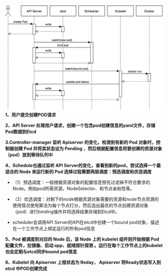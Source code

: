 ![alt text](图片/pod创建时序图-1.png)
**1、用户提交创建POD请求**

**2、API Server 处理用户请求，创建一个包含pod创建信息的yaml文件，存储Pod数据到Etcd**

**3.Controller-manager 监听 Apiserver 的变化，检测到有新的 Pod 对象时，控制器创建 Pod 并将其状态设为 Pending ，然后根据配置信息将要创建的资源对象（pod）放到等待队列中**

**4、Schedule也通过监听 API Server的变化，查看到新的pod，尝试选择一个最适合的 Node 来运行新的 Pod
选择过程需要两层调度：预选调度和优选调度**

- （1）预选调度：一般根据资源对象的配置信息预先过滤掉不符合要求的Node。例如pod所需资源，NodeSelector、和节点亲和性等。

- （2）优选调度：对剩下的node根据资源对象需要的资源和node节点资源的使用情况使用算法为每个节点打分，然后选出最优的节点创建资源对象（pod）进行binding操作并将选择结果存储到Etcd中。

-  scheduler会调用API Server的API在etcd中创建一个bound pod对象，描述在一个工作节点上绑定运行的所有pod信息

**5、Pod 被调度到对应的 Node 后，该 Node 上的 kubelet 组件则开始根据 Pod 配置文件，拉镜像、启动 app、就绪探针探测 。运行在每个工作节点上的kubelet也会定期与etcd同步bound pod信息**

**6、Kubelet 向 Apiserver  上报状态为 Reday， Apiserver 将Ready状态写入到 etcd 中POD创建完成**
